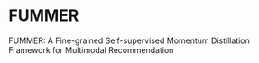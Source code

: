 # FUMMER
FUMMER: A Fine-grained Self-supervised Momentum Distillation Framework for Multimodal Recommendation
